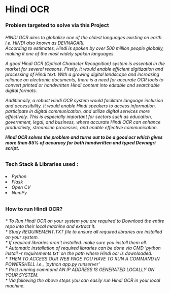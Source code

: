 # Hindi OCR

<h3> Problem targeted to solve via this Project
  <h6>
  HINDI OCR aims to globalize one of the oldest languages existing on earth i.e. HINDI also known as DEVNAGARI. 
  <br> According to estimates, Hindi is spoken by over 500 million people globally, making it one of the most widely spoken languages.

A good Hindi OCR (Optical Character Recognition) system is essential in the market for several reasons. Firstly, it would enable efficient digitization and processing of Hindi text. With a growing digital landscape and increasing reliance on electronic documents, there is a need for accurate OCR tools to convert printed or handwritten Hindi content into editable and searchable digital formats.

Additionally, a robust Hindi OCR system would facilitate language inclusion and accessibility. It would enable Hindi speakers to access information, participate in digital communication, and utilize digital services more effectively. This is especially important for sectors such as education, government, legal, and business, where accurate Hindi OCR can enhance productivity, streamline processes, and enable effective communication.

<b> Hindi OCR solves the problem and turns out to be a good ocr which gives more than 85% of accuracy for both handwritten and typed Devnagri script.</b> </h6>

<h3> Tech Stack & Libraries used :
<h6>
  <li> Python
  <li> Flask
  <li> Open CV
  <li> NumPy
  </h6>

<h3> How to run Hindi OCR?
<h6> * To Run Hindi OCR on your system you are required to Download the entire repo into their local machine and extract it.<br> 
*  Study REQUIREMENT.TXT file to ensure all required libraries are installed on your system. <br> 
*  If required libraries aren't installed. make sure you install them all. <br> 
*  Automatic  installation of required libraries can be done via  CMD 'python install -r requirements.txt' on the path where Hindi ocr is downloaded.<br> 
*  THEN TO ACCESS OUR WEB PAGE YOU HAVE TO RUN A COMMAND IN POWERSHELL i.e., 'python app.py runserver'<br> 
*  Post running command AN IP ADDRESS IS GENERATED LOCALLY ON YOUR SYSTEM.<br> 
*  Via following the above steps you can easily run Hindi OCR in your local machine.<br> 
